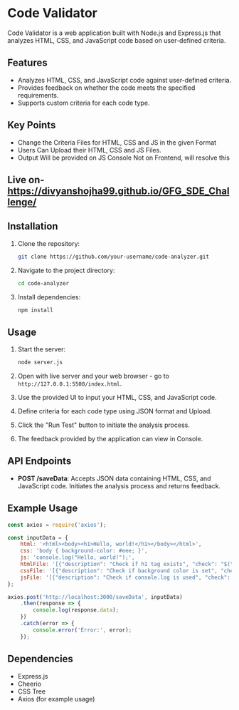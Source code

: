 # Code Validator

Code Validator is a web application built with Node.js and Express.js that analyzes HTML, CSS, and JavaScript code based on user-defined criteria.

## Features

- Analyzes HTML, CSS, and JavaScript code against user-defined criteria.
- Provides feedback on whether the code meets the specified requirements.
- Supports custom criteria for each code type.

## Key Points
- Change the Criteria Files for HTML, CSS and JS in the given Format
- Users Can Upload their HTML, CSS and JS Files.
- Output Will be provided on JS Console Not on Frontend, will resolve this

## Live on- https://divyanshojha99.github.io/GFG_SDE_Challenge/

## Installation

1. Clone the repository:

    ```bash
    git clone https://github.com/your-username/code-analyzer.git
    ```

2. Navigate to the project directory:

    ```bash
    cd code-analyzer
    ```

3. Install dependencies:

    ```bash
    npm install
    ```

## Usage

1. Start the server:

    ```bash
    node server.js
    ```

2. Open with live server and your web browser - go to `http://127.0.0.1:5500/index.html`.

3. Use the provided UI to input your HTML, CSS, and JavaScript code.

4. Define criteria for each code type using JSON format and Upload.

5. Click the "Run Test" button to initiate the analysis process.

6. The feedback provided by the application can view in Console.

## API Endpoints

- **POST /saveData**: Accepts JSON data containing HTML, CSS, and JavaScript code. Initiates the analysis process and returns feedback.

## Example Usage

```javascript
const axios = require('axios');

const inputData = {
    html: '<html><body><h1>Hello, world!</h1></body></html>',
    css: 'body { background-color: #eee; }',
    js: 'console.log("Hello, world!");',
    htmlFile: '[{"description": "Check if h1 tag exists", "check": "$(\"h1\").length > 0"}]',
    cssFile: '[{"description": "Check if background color is set", "check": "(ast) => ast.stylesheet.rules.some(rule => rule.type === \'rule\' && rule.selectors.includes(\'body\') && rule.declarations.some(declaration => declaration.property === \'background-color\'))"}]',
    jsFile: '[{"description": "Check if console.log is used", "check": "(jsContent) => jsContent.includes(\'console.log\')"}]'
};

axios.post('http://localhost:3000/saveData', inputData)
    .then(response => {
        console.log(response.data);
    })
    .catch(error => {
        console.error('Error:', error);
    });
```

## Dependencies

- Express.js
- Cheerio
- CSS Tree
- Axios (for example usage)
